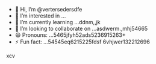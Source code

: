 - 👋 Hi, I’m @vertersedersdfe
- 👀 I’m interested in ...
- 🌱 I’m currently learning ...ddnm,,jk
- 💞️ I’m looking to collaborate on ...asdwerm.,mhj54665
- 😄 Pronouns: ...5465jfyh52ads5236915263+
- ⚡ Fun fact: ...54545eq6215225fdsf
6vhjwer132212696
<!---vbmsdft5484822
verterseder/verterseder is a ✨ special566 ✨ rep12ository because its `README.md` (this fvxcile) appears on your GitHub profile.
You can click the Preview link to take a look at your changes.5151456
--->
xcv
